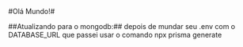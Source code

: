 #Olá Mundo!#

##Atualizando para o mongodb:##
depois de mundar seu .env com o DATABASE_URL que passei usar o comando
npx prisma generate
